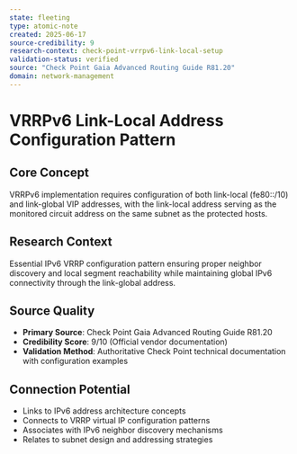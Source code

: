 ```yaml
---
state: fleeting
type: atomic-note
created: 2025-06-17
source-credibility: 9
research-context: check-point-vrrpv6-link-local-setup
validation-status: verified
source: "Check Point Gaia Advanced Routing Guide R81.20"
domain: network-management
---
```


# VRRPv6 Link-Local Address Configuration Pattern

## Core Concept
VRRPv6 implementation requires configuration of both link-local (fe80::/10) and link-global VIP addresses, with the link-local address serving as the monitored circuit address on the same subnet as the protected hosts.

## Research Context
Essential IPv6 VRRP configuration pattern ensuring proper neighbor discovery and local segment reachability while maintaining global IPv6 connectivity through the link-global address.

## Source Quality
- **Primary Source**: Check Point Gaia Advanced Routing Guide R81.20
- **Credibility Score**: 9/10 (Official vendor documentation)
- **Validation Method**: Authoritative Check Point technical documentation with configuration examples

## Connection Potential
- Links to IPv6 address architecture concepts
- Connects to VRRP virtual IP configuration patterns
- Associates with IPv6 neighbor discovery mechanisms
- Relates to subnet design and addressing strategies